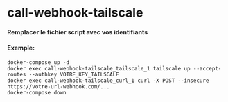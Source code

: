 # call-webhook-tailscale

#### Remplacer le fichier script avec vos identifiants
#### Exemple:
```
docker-compose up -d
docker exec call-webhook-tailscale_tailscale_1 tailscale up --accept-routes --authkey VOTRE_KEY_TAILSCALE
docker exec call-webhook-tailscale_curl_1 curl -X POST --insecure https://votre-url-webhook.com/...
docker-compose down
```
